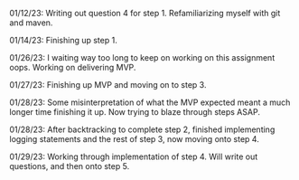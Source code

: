 01/12/23: Writing out question 4 for step 1. Refamiliarizing myself with git and maven.

01/14/23: Finishing up step 1.

01/26/23: I waiting way too long to keep on working on this assignment oops. Working on delivering MVP.

01/27/23: Finishing up MVP and moving on to step 3.

01/28/23: Some misinterpretation of what the MVP expected meant a much longer time finishing it up. Now trying to blaze through steps ASAP.

01/28/23: After backtracking to complete step 2, finished implementing logging statements and the rest of step 3, now moving onto step 4.

01/29/23: Working through implementation of step 4. Will write out questions, and then onto step 5.